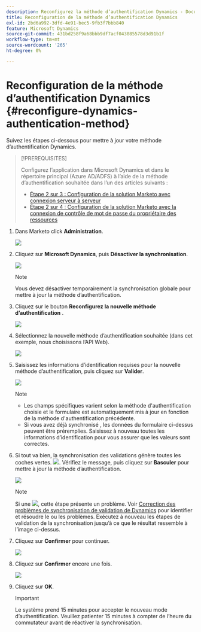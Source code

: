 ```yaml
---
description: Reconfigurez la méthode d’authentification Dynamics - Documents Marketo - Documentation du produit
title: Reconfiguration de la méthode d’authentification Dynamics
exl-id: 2bd6a992-3dfd-4e91-bec5-9fb3f7bbb840
feature: Microsoft Dynamics
source-git-commit: 431bd258f9a68bbb9df7acf043085578d3d91b1f
workflow-type: tm+mt
source-wordcount: '265'
ht-degree: 0%

---
```


# Reconfiguration de la méthode d’authentification Dynamics {#reconfigure-dynamics-authentication-method}

Suivez les étapes ci-dessous pour mettre à jour votre méthode d’authentification Dynamics.

>[!PREREQUISITES]
>
>Configurez l’application dans Microsoft Dynamics et dans le répertoire principal (Azure AD/ADFS) à l’aide de la méthode d’authentification souhaitée dans l’un des articles suivants :
>
>* [Étape 2 sur 3 : Configuration de la solution Marketo avec connexion serveur à serveur](/help/marketo/product-docs/crm-sync/microsoft-dynamics-sync/sync-setup/microsoft-dynamics-365-with-s2s-connection/step-2-of-3-set-up.md)
>* [Étape 2 sur 4 : Configuration de la solution Marketo avec la connexion de contrôle de mot de passe du propriétaire des ressources](/help/marketo/product-docs/crm-sync/microsoft-dynamics-sync/sync-setup/microsoft-dynamics-365-with-ropc-connection/step-2-of-4-set-up.md)

1. Dans Marketo click **Administration**.

   ![](assets/reconfigure-dynamics-authentication-method-1.png)

1. Cliquez sur **Microsoft Dynamics**, puis **Désactiver la synchronisation**.

   ![](assets/reconfigure-dynamics-authentication-method-2.png)

   >[!NOTE]
   >
   >Vous devez désactiver temporairement la synchronisation globale pour mettre à jour la méthode d’authentification.

1. Cliquez sur le bouton **Reconfigurez la nouvelle méthode d’authentification** .

   ![](assets/reconfigure-dynamics-authentication-method-3.png)

1. Sélectionnez la nouvelle méthode d’authentification souhaitée (dans cet exemple, nous choisissons l’API Web).

   ![](assets/reconfigure-dynamics-authentication-method-4.png)

1. Saisissez les informations d’identification requises pour la nouvelle méthode d’authentification, puis cliquez sur **Valider**.

   ![](assets/reconfigure-dynamics-authentication-method-5.png)

   >[!NOTE]
   >
   >* Les champs spécifiques varient selon la méthode d&#39;authentification choisie et le formulaire est automatiquement mis à jour en fonction de la méthode d&#39;authentification précédente.
   >* Si vous avez déjà synchronisé , les données du formulaire ci-dessus peuvent être préremplies. Saisissez à nouveau toutes les informations d’identification pour vous assurer que les valeurs sont correctes.

1. Si tout va bien, la synchronisation des validations génère toutes les coches vertes. ![](assets/green-check.png). Vérifiez le message, puis cliquez sur **Basculer** pour mettre à jour la méthode d’authentification.

   ![](assets/reconfigure-dynamics-authentication-method-6.png)

   >[!NOTE]
   >
   >Si une ![](assets/red-x.png), cette étape présente un problème. Voir [Correction des problèmes de synchronisation de validation de Dynamics](/help/marketo/product-docs/crm-sync/microsoft-dynamics-sync/sync-setup/validate-microsoft-dynamics-sync/fix-dynamics-validation-sync-issues.md) pour identifier et résoudre le ou les problèmes. Exécutez à nouveau les étapes de validation de la synchronisation jusqu’à ce que le résultat ressemble à l’image ci-dessus.

1. Cliquez sur **Confirmer** pour continuer.

   ![](assets/reconfigure-dynamics-authentication-method-7.png)

1. Cliquez sur **Confirmer** encore une fois.

   ![](assets/reconfigure-dynamics-authentication-method-8.png)

1. Cliquez sur **OK**.

   >[!IMPORTANT]
   >
   >Le système prend 15 minutes pour accepter le nouveau mode d’authentification. Veuillez patienter 15 minutes à compter de l’heure du commutateur avant de réactiver la synchronisation.
